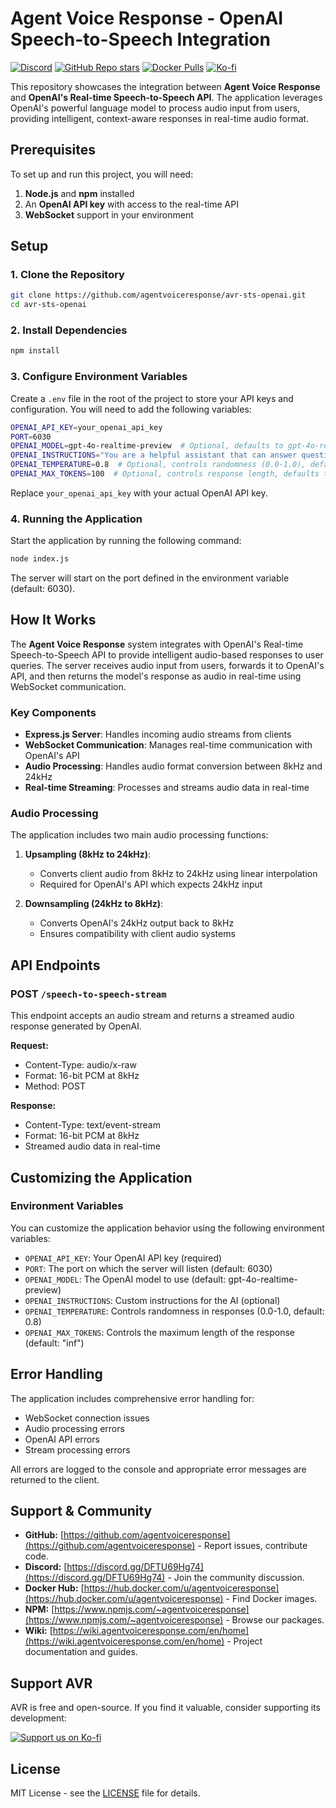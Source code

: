 # Agent Voice Response - OpenAI Speech-to-Speech Integration

[![Discord](https://img.shields.io/discord/1347239846632226998?label=Discord&logo=discord)](https://discord.gg/DFTU69Hg74)
[![GitHub Repo stars](https://img.shields.io/github/stars/agentvoiceresponse/avr-sts-openai?style=social)](https://github.com/agentvoiceresponse/avr-sts-openai)
[![Docker Pulls](https://img.shields.io/docker/pulls/agentvoiceresponse/avr-sts-openai?label=Docker%20Pulls&logo=docker)](https://hub.docker.com/r/agentvoiceresponse/avr-sts-openai)
[![Ko-fi](https://img.shields.io/badge/Support%20us%20on-Ko--fi-ff5e5b.svg)](https://ko-fi.com/agentvoiceresponse)

This repository showcases the integration between **Agent Voice Response** and **OpenAI's Real-time Speech-to-Speech API**. The application leverages OpenAI's powerful language model to process audio input from users, providing intelligent, context-aware responses in real-time audio format.

## Prerequisites

To set up and run this project, you will need:

1. **Node.js** and **npm** installed
2. An **OpenAI API key** with access to the real-time API
3. **WebSocket** support in your environment

## Setup

### 1. Clone the Repository

```bash
git clone https://github.com/agentvoiceresponse/avr-sts-openai.git
cd avr-sts-openai
```

### 2. Install Dependencies

```bash
npm install
```

### 3. Configure Environment Variables

Create a `.env` file in the root of the project to store your API keys and configuration. You will need to add the following variables:

```bash
OPENAI_API_KEY=your_openai_api_key
PORT=6030
OPENAI_MODEL=gpt-4o-realtime-preview  # Optional, defaults to gpt-4o-realtime-preview
OPENAI_INSTRUCTIONS="You are a helpful assistant that can answer questions and help with tasks."  # Optional
OPENAI_TEMPERATURE=0.8  # Optional, controls randomness (0.0-1.0), defaults to 0.8
OPENAI_MAX_TOKENS=100  # Optional, controls response length, defaults to "inf"
```

Replace `your_openai_api_key` with your actual OpenAI API key.

### 4. Running the Application

Start the application by running the following command:

```bash
node index.js
```

The server will start on the port defined in the environment variable (default: 6030).

## How It Works

The **Agent Voice Response** system integrates with OpenAI's Real-time Speech-to-Speech API to provide intelligent audio-based responses to user queries. The server receives audio input from users, forwards it to OpenAI's API, and then returns the model's response as audio in real-time using WebSocket communication.

### Key Components

- **Express.js Server**: Handles incoming audio streams from clients
- **WebSocket Communication**: Manages real-time communication with OpenAI's API
- **Audio Processing**: Handles audio format conversion between 8kHz and 24kHz
- **Real-time Streaming**: Processes and streams audio data in real-time

### Audio Processing

The application includes two main audio processing functions:

1. **Upsampling (8kHz to 24kHz)**:
   - Converts client audio from 8kHz to 24kHz using linear interpolation
   - Required for OpenAI's API which expects 24kHz input

2. **Downsampling (24kHz to 8kHz)**:
   - Converts OpenAI's 24kHz output back to 8kHz
   - Ensures compatibility with client audio systems

## API Endpoints

### POST `/speech-to-speech-stream`

This endpoint accepts an audio stream and returns a streamed audio response generated by OpenAI.

**Request:**
- Content-Type: audio/x-raw
- Format: 16-bit PCM at 8kHz
- Method: POST

**Response:**
- Content-Type: text/event-stream
- Format: 16-bit PCM at 8kHz
- Streamed audio data in real-time

## Customizing the Application

### Environment Variables

You can customize the application behavior using the following environment variables:

- `OPENAI_API_KEY`: Your OpenAI API key (required)
- `PORT`: The port on which the server will listen (default: 6030)
- `OPENAI_MODEL`: The OpenAI model to use (default: gpt-4o-realtime-preview)
- `OPENAI_INSTRUCTIONS`: Custom instructions for the AI (optional)
- `OPENAI_TEMPERATURE`: Controls randomness in responses (0.0-1.0, default: 0.8)
- `OPENAI_MAX_TOKENS`: Controls the maximum length of the response (default: "inf")

## Error Handling

The application includes comprehensive error handling for:
- WebSocket connection issues
- Audio processing errors
- OpenAI API errors
- Stream processing errors

All errors are logged to the console and appropriate error messages are returned to the client.

## Support & Community

*   **GitHub:** [https://github.com/agentvoiceresponse](https://github.com/agentvoiceresponse) - Report issues, contribute code.
*   **Discord:** [https://discord.gg/DFTU69Hg74](https://discord.gg/DFTU69Hg74) - Join the community discussion.
*   **Docker Hub:** [https://hub.docker.com/u/agentvoiceresponse](https://hub.docker.com/u/agentvoiceresponse) - Find Docker images.
*   **NPM:** [https://www.npmjs.com/~agentvoiceresponse](https://www.npmjs.com/~agentvoiceresponse) - Browse our packages.
*   **Wiki:** [https://wiki.agentvoiceresponse.com/en/home](https://wiki.agentvoiceresponse.com/en/home) - Project documentation and guides.

## Support AVR

AVR is free and open-source. If you find it valuable, consider supporting its development:

<a href="https://ko-fi.com/gcareri" target="_blank"><img src="https://ko-fi.com/img/githubbutton_sm.svg" alt="Support us on Ko-fi"></a>

## License

MIT License - see the [LICENSE](LICENSE.md) file for details.